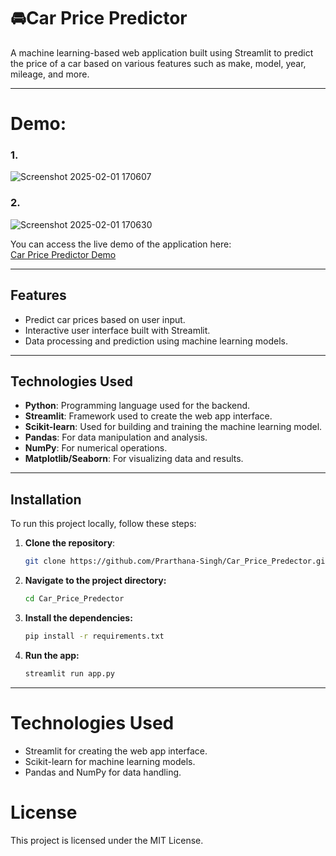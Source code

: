 # 🚘Car Price Predictor

A machine learning-based web application built using Streamlit to predict the price of a car based on various features such as make, model, year, mileage, and more.

------------------
# Demo:
 ### 1.
  ![Screenshot 2025-02-01 170607](https://github.com/user-attachments/assets/5654b574-bd06-4340-8ec3-6c426898d288)
 ### 2.
   ![Screenshot 2025-02-01 170630](https://github.com/user-attachments/assets/02de217a-ba8f-4698-b724-c9d1470f45c5)


You can access the live demo of the application here:  
[Car Price Predictor Demo](https://car-price-predector.onrender.com)

----------------

## Features
- Predict car prices based on user input.
- Interactive user interface built with Streamlit.
- Data processing and prediction using machine learning models.

-------------------

## Technologies Used
- **Python**: Programming language used for the backend.
- **Streamlit**: Framework used to create the web app interface.
- **Scikit-learn**: Used for building and training the machine learning model.
- **Pandas**: For data manipulation and analysis.
- **NumPy**: For numerical operations.
- **Matplotlib/Seaborn**: For visualizing data and results.

-----------------------------

## Installation

To run this project locally, follow these steps:

1. **Clone the repository**:
   ```bash
   git clone https://github.com/Prarthana-Singh/Car_Price_Predector.git
2. **Navigate to the project directory:**
   ```bash
   cd Car_Price_Predector
3. **Install the dependencies:**
   ```bash
   pip install -r requirements.txt
4. **Run the app:**
   ```bash
   streamlit run app.py

---------------------------

# Technologies Used
- Streamlit for creating the web app interface.
- Scikit-learn for machine learning models.
- Pandas and NumPy for data handling.

# License
This project is licensed under the MIT License.
